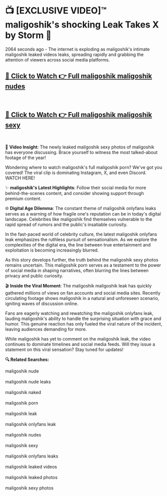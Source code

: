 # 📺 [EXCLUSIVE VIDEO]™ maligoshik's shocking Leak Takes X by Storm 🚀

2064 seconds ago - The internet is exploding as maligoshik's intimate maligoshik leaked videos leaks, spreading rapidly and grabbing the attention of viewers across social media platforms.

<h2><a href="https://github-6l9.pages.dev/link1">🔗 Click to Watch 👉 Full maligoshik maligoshik nudes</a></h2><br>
<h2><a href="https://github-6l9.pages.dev/link2">🔗 Click to Watch 👉 Full maligoshik maligoshik sexy</a></h2><br>

🎥 **Video Insight**: The newly leaked maligoshik sexy photos of maligoshik has everyone discussing. Brace yourself to witness the most talked-about footage of the year!

Wondering where to watch maligoshik's full maligoshik porn? We've got you covered! The viral clip is dominating Instagram, X, and even Discord. WATCH HERE!

✨ **maligoshik's Latest Highlights**: Follow their social media for more behind-the-scenes content, and consider showing support through premium content.

🌐 **Digital Age Dilemma**: The constant theme of maligoshik onlyfans leaks serves as a warning of how fragile one's reputation can be in today's digital landscape. Celebrities like maligoshik find themselves vulnerable to the rapid spread of rumors and the public's insatiable curiosity.

In the fast-paced world of celebrity culture, the latest maligoshik onlyfans leak emphasizes the ruthless pursuit of sensationalism. As we explore the complexities of the digital era, the line between true entertainment and exploitation is becoming increasingly blurred.

As this story develops further, the truth behind the maligoshik sexy photos remains uncertain. This maligoshik porn serves as a testament to the power of social media in shaping narratives, often blurring the lines between privacy and public curiosity.

🎬 **Inside the Viral Moment**: The maligoshik maligoshik leak has quickly gathered millions of views on fan accounts and social media sites. Recently circulating footage shows maligoshik in a natural and unforeseen scenario, igniting waves of discussion online.

Fans are eagerly watching and rewatching the maligoshik onlyfans leak, lauding maligoshik's ability to handle the surprising situation with grace and humor. This genuine reaction has only fueled the viral nature of the incident, leaving audiences demanding for more.

While maligoshik has yet to comment on the maligoshik leak, the video continues to dominate timelines and social media feeds. Will they issue a statement on this viral sensation? Stay tuned for updates!

<strong>🔍 Related Searches:</strong>

maligoshik nude
<br><br>
maligoshik nude leaks
<br><br>
maligoshik naked
<br><br>
maligoshik porn
<br><br>
maligoshik leak
<br><br>
maligoshik onlyfans leak
<br><br>
maligoshik nudes
<br><br>
maligoshik sexy
<br><br>
maligoshik onlyfans leaks
<br><br>
maligoshik leaked videos
<br><br>
maligoshik leaked photos
<br><br>
maligoshik sexy photos
<br><br>

